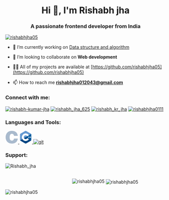 <h1 align="center">Hi 👋, I'm Rishabh jha</h1>
<h3 align="center">A passionate frontend developer from India</h3>

<p align="left"> <a href="https://github.com/ryo-ma/github-profile-trophy"><img src="https://github-profile-trophy.vercel.app/?username=rishabhjha05" alt="rishabhjha05" /></a> </p>

- 🔭 I’m currently working on [Data structure and algorithm](https://github.com/rishabhjha05/Decode-Dsa)

- 👯 I’m looking to collaborate on **Web development**

- 👨‍💻 All of my projects are available at [https://github.com/rishabhjha05](https://github.com/rishabhjha05)

- 📫 How to reach me **rishabhjha012043@gmail.com**

<h3 align="left">Connect with me:</h3>
<p align="left">
<a href="https://linkedin.com/in/rishabh-kumar-jha" target="blank"><img align="center" src="https://raw.githubusercontent.com/rahuldkjain/github-profile-readme-generator/master/src/images/icons/Social/linked-in-alt.svg" alt="rishabh-kumar-jha" height="30" width="40" /></a>
<a href="https://instagram.com/rishabh_jha_625" target="blank"><img align="center" src="https://raw.githubusercontent.com/rahuldkjain/github-profile-readme-generator/master/src/images/icons/Social/instagram.svg" alt="rishabh_jha_625" height="30" width="40" /></a>
<a href="https://www.leetcode.com/rishabh_kr_jha" target="blank"><img align="center" src="https://raw.githubusercontent.com/rahuldkjain/github-profile-readme-generator/master/src/images/icons/Social/leet-code.svg" alt="rishabh_kr_jha" height="30" width="40" /></a>
<a href="https://auth.geeksforgeeks.org/user/rishabhjha0111" target="blank"><img align="center" src="https://raw.githubusercontent.com/rahuldkjain/github-profile-readme-generator/master/src/images/icons/Social/geeks-for-geeks.svg" alt="rishabhjha0111" height="30" width="40" /></a>
</p>

<h3 align="left">Languages and Tools:</h3>
<p align="left"> <a href="https://www.cprogramming.com/" target="_blank" rel="noreferrer"> <img src="https://raw.githubusercontent.com/devicons/devicon/master/icons/c/c-original.svg" alt="c" width="40" height="40"/> </a> <a href="https://www.w3schools.com/cpp/" target="_blank" rel="noreferrer"> <img src="https://raw.githubusercontent.com/devicons/devicon/master/icons/cplusplus/cplusplus-original.svg" alt="cplusplus" width="40" height="40"/> </a> <a href="https://git-scm.com/" target="_blank" rel="noreferrer"> <img src="https://www.vectorlogo.zone/logos/git-scm/git-scm-icon.svg" alt="git" width="40" height="40"/> </a> </p>

<h3 align="left">Support:</h3>
<p><a href="https://www.buymeacoffee.com/Rishabh_jha"> <img align="left" src="https://cdn.buymeacoffee.com/buttons/v2/default-yellow.png" height="50" width="210" alt="Rishabh_jha" /></a></p><br><br>

<p><img align="left" src="https://github-readme-stats.vercel.app/api/top-langs?username=rishabhjha05&show_icons=true&locale=en&layout=compact" alt="rishabhjha05" /></p>

<p>&nbsp;<img align="center" src="https://github-readme-stats.vercel.app/api?username=rishabhjha05&show_icons=true&locale=en" alt="rishabhjha05" /></p>

<p><img align="center" src="https://github-readme-streak-stats.herokuapp.com/?user=rishabhjha05&" alt="rishabhjha05" /></p>
